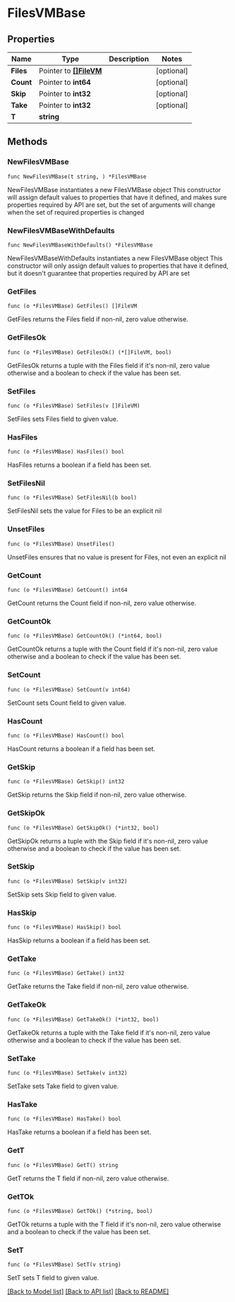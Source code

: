 # FilesVMBase

## Properties

Name | Type | Description | Notes
------------ | ------------- | ------------- | -------------
**Files** | Pointer to [**[]FileVM**](FileVM.md) |  | [optional] 
**Count** | Pointer to **int64** |  | [optional] 
**Skip** | Pointer to **int32** |  | [optional] 
**Take** | Pointer to **int32** |  | [optional] 
**T** | **string** |  | 

## Methods

### NewFilesVMBase

`func NewFilesVMBase(t string, ) *FilesVMBase`

NewFilesVMBase instantiates a new FilesVMBase object
This constructor will assign default values to properties that have it defined,
and makes sure properties required by API are set, but the set of arguments
will change when the set of required properties is changed

### NewFilesVMBaseWithDefaults

`func NewFilesVMBaseWithDefaults() *FilesVMBase`

NewFilesVMBaseWithDefaults instantiates a new FilesVMBase object
This constructor will only assign default values to properties that have it defined,
but it doesn't guarantee that properties required by API are set

### GetFiles

`func (o *FilesVMBase) GetFiles() []FileVM`

GetFiles returns the Files field if non-nil, zero value otherwise.

### GetFilesOk

`func (o *FilesVMBase) GetFilesOk() (*[]FileVM, bool)`

GetFilesOk returns a tuple with the Files field if it's non-nil, zero value otherwise
and a boolean to check if the value has been set.

### SetFiles

`func (o *FilesVMBase) SetFiles(v []FileVM)`

SetFiles sets Files field to given value.

### HasFiles

`func (o *FilesVMBase) HasFiles() bool`

HasFiles returns a boolean if a field has been set.

### SetFilesNil

`func (o *FilesVMBase) SetFilesNil(b bool)`

 SetFilesNil sets the value for Files to be an explicit nil

### UnsetFiles
`func (o *FilesVMBase) UnsetFiles()`

UnsetFiles ensures that no value is present for Files, not even an explicit nil
### GetCount

`func (o *FilesVMBase) GetCount() int64`

GetCount returns the Count field if non-nil, zero value otherwise.

### GetCountOk

`func (o *FilesVMBase) GetCountOk() (*int64, bool)`

GetCountOk returns a tuple with the Count field if it's non-nil, zero value otherwise
and a boolean to check if the value has been set.

### SetCount

`func (o *FilesVMBase) SetCount(v int64)`

SetCount sets Count field to given value.

### HasCount

`func (o *FilesVMBase) HasCount() bool`

HasCount returns a boolean if a field has been set.

### GetSkip

`func (o *FilesVMBase) GetSkip() int32`

GetSkip returns the Skip field if non-nil, zero value otherwise.

### GetSkipOk

`func (o *FilesVMBase) GetSkipOk() (*int32, bool)`

GetSkipOk returns a tuple with the Skip field if it's non-nil, zero value otherwise
and a boolean to check if the value has been set.

### SetSkip

`func (o *FilesVMBase) SetSkip(v int32)`

SetSkip sets Skip field to given value.

### HasSkip

`func (o *FilesVMBase) HasSkip() bool`

HasSkip returns a boolean if a field has been set.

### GetTake

`func (o *FilesVMBase) GetTake() int32`

GetTake returns the Take field if non-nil, zero value otherwise.

### GetTakeOk

`func (o *FilesVMBase) GetTakeOk() (*int32, bool)`

GetTakeOk returns a tuple with the Take field if it's non-nil, zero value otherwise
and a boolean to check if the value has been set.

### SetTake

`func (o *FilesVMBase) SetTake(v int32)`

SetTake sets Take field to given value.

### HasTake

`func (o *FilesVMBase) HasTake() bool`

HasTake returns a boolean if a field has been set.

### GetT

`func (o *FilesVMBase) GetT() string`

GetT returns the T field if non-nil, zero value otherwise.

### GetTOk

`func (o *FilesVMBase) GetTOk() (*string, bool)`

GetTOk returns a tuple with the T field if it's non-nil, zero value otherwise
and a boolean to check if the value has been set.

### SetT

`func (o *FilesVMBase) SetT(v string)`

SetT sets T field to given value.



[[Back to Model list]](../README.md#documentation-for-models) [[Back to API list]](../README.md#documentation-for-api-endpoints) [[Back to README]](../README.md)


